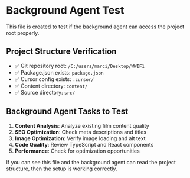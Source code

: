 # Background Agent Test

This file is created to test if the background agent can access the project root properly.

## Project Structure Verification

- ✅ Git repository root: `/C:/users/marci/Desktop/WWIF1`
- ✅ Package.json exists: `package.json`
- ✅ Cursor config exists: `.cursor/`
- ✅ Content directory: `content/`
- ✅ Source directory: `src/`

## Background Agent Tasks to Test

1. **Content Analysis**: Analyze existing film content quality
2. **SEO Optimization**: Check meta descriptions and titles
3. **Image Optimization**: Verify image loading and alt text
4. **Code Quality**: Review TypeScript and React components
5. **Performance**: Check for optimization opportunities

If you can see this file and the background agent can read the project structure, then the setup is working correctly. 
